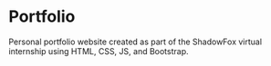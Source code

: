 # Portfolio
Personal portfolio website created as part of the ShadowFox virtual internship using HTML, CSS, JS, and Bootstrap.
